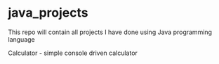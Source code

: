 # java_projects

This repo will contain all projects I have done using Java programming language

Calculator - simple console driven calculator